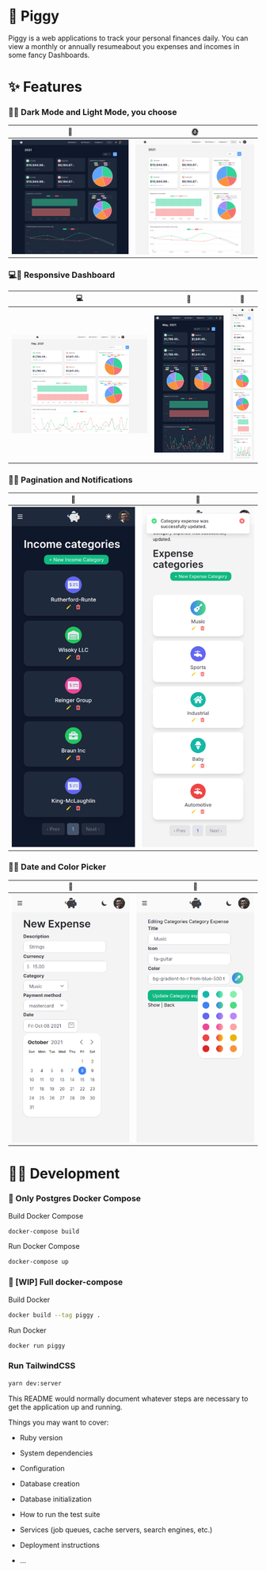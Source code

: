 # 🐖 Piggy 

Piggy is a web applications to track your personal finances daily. You can view a monthly or annually resumeabout you expenses and incomes in some fancy Dashboards.

# ✨ Features

### 🌚🌞 Dark Mode and Light Mode, you choose

|🌚|🌞|
|-|-|
|![darkMode](https://raw.githubusercontent.com/TanZng/piggy/main/.github/assets/darkMode.png)|![lightMode](https://raw.githubusercontent.com/TanZng/piggy/main/.github/assets/lightMode.png)|


### 💻📱 Responsive Dashboard

|💻|🔄|📱|
|-|-|-|
|![pc](https://raw.githubusercontent.com/TanZng/piggy/main/.github/assets/pcView.png)|![tablet](https://raw.githubusercontent.com/TanZng/piggy/main/.github/assets/responsive.png)|![mobile](https://raw.githubusercontent.com/TanZng/piggy/main/.github/assets/mobileView.png)|


### 📖💌  Pagination and Notifications

|📖|💌|
|-|-|
|![pagination](https://raw.githubusercontent.com/TanZng/piggy/main/.github/assets/phoneView.png)|![notifications](https://raw.githubusercontent.com/TanZng/piggy/main/.github/assets/phoneView3.png)|


### 📆🎨 Date and Color Picker

|📆|🎨|
|-|-|
|![datePicker](https://raw.githubusercontent.com/TanZng/piggy/main/.github/assets/calendarPicker.png)|![colorPicker](https://raw.githubusercontent.com/TanZng/piggy/main/.github/assets/colorPicker.png)|


# 👩‍💻 Development

### 🐘 Only Postgres Docker Compose
Build Docker Compose
```bash
docker-compose build
```

Run Docker Compose
```bash
docker-compose up
```
### 🐋 [WIP] Full docker-compose

Build Docker
```bash
docker build --tag piggy .
```

Run Docker
```bash
docker run piggy 
```

### Run TailwindCSS
```bash
yarn dev:server
```

This README would normally document whatever steps are necessary to get the
application up and running.

Things you may want to cover:

* Ruby version

* System dependencies

* Configuration

* Database creation

* Database initialization

* How to run the test suite

* Services (job queues, cache servers, search engines, etc.)

* Deployment instructions

* ...
